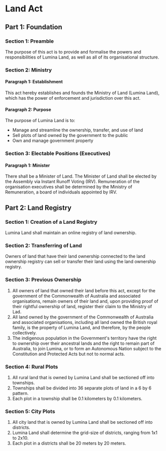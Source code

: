 # Land Act


## Part 1: Foundation

### Section 1: Preamble
The purpose of this act is to provide and formalise the powers and responsibilities of Lumina Land, as well as all of its organisational structure.

### Section 2: Ministry

#### Paragraph 1: Establishment
This act hereby establishes and founds the Ministry of Land (Lumina Land), which has the power of enforcement and jurisdiction over this act.

#### Paragraph 2: Purpose
The purpose of Lumina Land is to: 

- Manage and streamline the ownership, transfer, and use of land
- Sell plots of land owned by the government to the public
- Own and manage government property

### Section 3: Electable Positions (Executives)

#### Paragraph 1: Minister
There shall be a Minister of Land. The Minister of Land shall be elected by the Assembly via Instant Runoff Voting (IRV). Remuneration of the organisation executives shall be determined by the Ministry of Remuneration, a board of individuals appointed by IRV.


## Part 2: Land Registry

### Section 1: Creation of a Land Registry
Lumina Land shall maintain an online registry of land ownership.

### Section 2: Transferring of Land
Owners of land that have their land ownership connected to the land ownership registry can sell or transfer their land using the land ownership registry.

### Section 3: Previous Ownership
1. All owners of land that owned their land before this act, except for the government of the Commonwealth of Australia and associated organisations, remain owners of their land and, upon providing proof of their rightful ownership of land, register their claim to the Ministry of Lad.
2. All land owned by the government of the Commonwealth of Australia and associated organisations, including all land owned the British royal family, is the property of Lumina Land, and therefore, by the people collectively.
3. The indigenous population in the Government's territory have the right to ownership over their ancestral lands and the right to remain part of Australia, to join Lumina, or to form an Autonomous Nation subject to the Constitution and Protected Acts but not to normal acts.

### Section 4: Rural Plots
1. All rural land that is owned by Lumina Land shall be sectioned off into townships.
2. Townships shall be divided into 36 separate plots of land in a 6 by 6 pattern.
3. Each plot in a township shall be 0.1 kilometers by 0.1 kilometers.

### Section 5: City Plots
1. All city land that is owned by Lumina Land shall be sectioned off into districts.
2. Lumina Land shall determine the grid-size of districts, ranging from 1x1 to 2x10.
3. Each plot in a districts shall be 20 meters by 20 meters.
